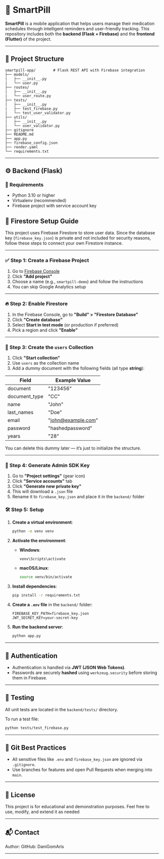 # 💊 SmartPill

**SmartPill** is a mobile application that helps users manage their medication schedules through intelligent reminders and user-friendly tracking. This repository includes both the **backend (Flask + Firebase)** and the **frontend (Flutter)** of the project.

---

## 📁 Project Structure

```
smartpill-app/        # Flask REST API with Firebase integration
├── models/
|   ├── __init__.py
|   └── user.py
├── routes/
|   ├── __init__.py
|   └── user_route.py
├── tests/
|   ├── __init__.py
|   ├── test_firebase.py
|   └── test_user_validator.py
├── utils/
|   ├── __init__.py
|   └── user_validator.py
├── gitignore
├── README.md
├── app.py
├── firebase_config.json
├── render.yaml
└── requirements.txt
```

---

## ⚙️ Backend (Flask)

### 🔧 Requirements

- Python 3.10 or higher
- Virtualenv (recommended)
- Firebase project with service account key

## 🔧 Firestore Setup Guide

This project uses Firebase Firestore to store user data. Since the database key (`firebase_key.json`) is private and not included for security reasons, follow these steps to connect your own Firestore instance.

---

### ✅ Step 1: Create a Firebase Project

1. Go to [Firebase Console](https://console.firebase.google.com/)
2. Click **"Add project"**
3. Choose a name (e.g., `smartpill-demo`) and follow the instructions
4. You can skip Google Analytics setup

---

### 🔥 Step 2: Enable Firestore

1. In the Firebase Console, go to **"Build" > "Firestore Database"**
2. Click **"Create database"**
3. Select **Start in test mode** (or production if preferred)
4. Pick a region and click **"Enable"**

---

### 📁 Step 3: Create the `users` Collection

1. Click **"Start collection"**
2. Use `users` as the collection name
3. Add a dummy document with the following fields (all type **string**):

| Field         | Example Value         |
|---------------|------------------------|
| document      | "123456"               |
| document_type | "CC"                   |
| name          | "John"                 |
| last_names    | "Doe"                  |
| email         | "john@example.com"     |
| password      | "hashedpassword"       |
| years         | "28"                   |

You can delete this dummy later — it’s just to initialize the structure.

---

### 🔐 Step 4: Generate Admin SDK Key

1. Go to **"Project settings"** (gear icon)
2. Click **"Service accounts"** tab
3. Click **"Generate new private key"**
4. This will download a `.json` file
5. Rename it to `firebase_key.json` and place it in the `backend/` folder

### 🛠️ Step 5: Setup

1. **Create a virtual environment**:
   ```bash
   python -m venv venv
   ```

2. **Activate the environment**:
   - **Windows**:
     ```bash
     venv\Scripts\activate
     ```
   - **macOS/Linux**:
     ```bash
     source venv/bin/activate
     ```

3. **Install dependencies**:
   ```bash
   pip install -r requirements.txt
   ```

4. **Create a `.env` file** in the `backend/` folder:
   ```env
   FIREBASE_KEY_PATH=firebase_key.json
   JWT_SECRET_KEY=your-secret-key
   ```

5. **Run the backend server**:
   ```bash
   python app.py
   ```

---

## 🔐 Authentication

- Authentication is handled via **JWT (JSON Web Tokens)**.
- Passwords are securely **hashed** using `werkzeug.security` before storing them in Firebase.

---

## 🧪 Testing

All unit tests are located in the `backend/tests/` directory.

To run a test file:
```bash
python tests/test_firebase.py
```

---

## 📂 Git Best Practices

- All sensitive files like `.env` and `firebase_key.json` are ignored via `.gitignore`.
- Use branches for features and open Pull Requests when merging into `main`.

---

## 📄 License

This project is for educational and demonstration purposes. Feel free to use, modify, and extend it as needed

---

## 📬 Contact

Author:
GitHub: DaniGomAris

---